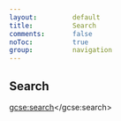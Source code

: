 ```yaml
---
layout:         default
title:          Search
comments:       false
noToc:          true
group:          navigation
---
```


## Search

<div id="google-custom-search">

<script>
  (function() {
    var cx = '016229595236887071571:jgjnnwwjbxu';
    var gcse = document.createElement('script');
    gcse.type = 'text/javascript';
    gcse.async = true;
    gcse.src = 'https://cse.google.com/cse.js?cx=' + cx;
    var s = document.getElementsByTagName('script')[0];
    s.parentNode.insertBefore(gcse, s);
  })();
</script>
<gcse:search></gcse:search>

</div>

